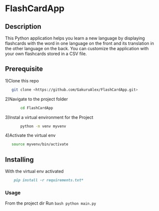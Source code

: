 # FlashCardApp #

## Description ##

This Python application helps you learn a new language by displaying flashcards with the word in one language on the front and its translation in the other language on the back. You can customize the application with your own flashcards stored in a CSV file.

## Prerequisite ##

1)Clone this repo

```bash
   git clone <https://github.com/GakuruAlex/FlashCardApp.git>
```

2)Navigate to the project folder

```bash
       cd FlashCardApp
```

3)Instal a virtual environment for the Project

```bash
       python -m venv myvenv
```

4)Activate the virtual env

```bash
   source myvenv/bin/activate
```

## Installing ##

With the virtual env activated

   ```markdown
       pip install -r requirements.txt*
   ```

### Usage ###

From the project dir Run
    ```bash
       python main.py
    ```
